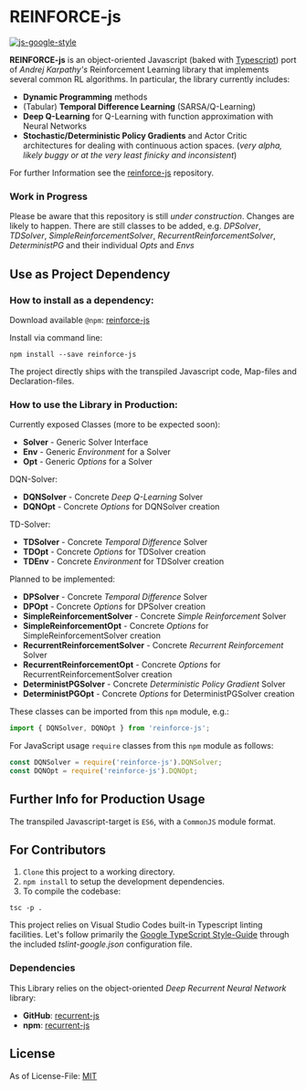 # REINFORCE-js
[![js-google-style](https://img.shields.io/badge/code%20style-google-blue.svg)](https://google.github.io/styleguide/jsguide.html)

**REINFORCE-js** is an object-oriented Javascript (baked with [Typescript](https://github.com/Microsoft/TypeScript)) port of _Andrej Karpathy's_ Reinforcement Learning library that implements several common RL algorithms.
In particular, the library currently includes:

* **Dynamic Programming** methods
* (Tabular) **Temporal Difference Learning** (SARSA/Q-Learning)
* **Deep Q-Learning** for Q-Learning with function approximation with Neural Networks
* **Stochastic/Deterministic Policy Gradients** and Actor Critic architectures for dealing with continuous action spaces. (_very alpha, likely buggy or at the very least finicky and inconsistent_)

For further Information see the [reinforce-js](https://github.com/karpathy/reinforcejs) repository.

### Work in Progress
Please be aware that this repository is still _under construction_. Changes are likely to happen.
There are still classes to be added, e.g. *DPSolver*, *TDSolver*, *SimpleReinforcementSolver*, *RecurrentReinforcementSolver*, *DeterministPG* and their individual *Opts* and *Envs*

## Use as Project Dependency

### How to install as a dependency:

Download available `@npm`: [reinforce-js](https://www.npmjs.com/package/reinforce-js)

Install via command line:

```
npm install --save reinforce-js
```

The project directly ships with the transpiled Javascript code, Map-files and Declaration-files.

### How to use the Library in Production:

Currently exposed Classes (more to be expected soon):

* **Solver** - Generic Solver Interface
* **Env** - Generic *Environment* for a Solver
* **Opt** - Generic *Options* for a Solver

DQN-Solver:
* **DQNSolver** - Concrete *Deep Q-Learning* Solver
* **DQNOpt** - Concrete *Options* for DQNSolver creation

TD-Solver:
* **TDSolver** - Concrete *Temporal Difference* Solver
* **TDOpt** - Concrete *Options* for TDSolver creation
* **TDEnv** - Concrete *Environment* for TDSolver creation

Planned to be implemented:

- **DPSolver** - Concrete *Temporal Difference* Solver
- **DPOpt** - Concrete *Options* for DPSolver creation
- **SimpleReinforcementSolver** - Concrete *Simple Reinforcement* Solver
- **SimpleReinforcementOpt** - Concrete *Options* for SimpleReinforcementSolver creation
- **RecurrentReinforcementSolver** - Concrete *Recurrent Reinforcement* Solver
- **RecurrentReinforcementOpt** - Concrete *Options* for RecurrentReinforcementSolver creation
- **DeterministPGSolver** - Concrete *Deterministic Policy Gradient* Solver
- **DeterministPGOpt** - Concrete *Options* for DeterministPGSolver creation

These classes can be imported from this `npm` module, e.g.:
```typescript
import { DQNSolver, DQNOpt } from 'reinforce-js';
```

For JavaScript usage `require` classes from this `npm` module as follows:
```javascript
const DQNSolver = require('reinforce-js').DQNSolver;
const DQNOpt = require('reinforce-js').DQNOpt;
```

## Further Info for Production Usage

The transpiled Javascript-target is `ES6`, with a `CommonJS` module format.

## For Contributors

1. `Clone` this project to a working directory.
2. `npm install` to setup the development dependencies.
3. To compile the codebase:

```
tsc -p .
```

This project relies on Visual Studio Codes built-in Typescript linting facilities. Let's follow primarily the [Google TypeScript Style-Guide](https://github.com/google/ts-style) through the included *tslint-google.json* configuration file.

### Dependencies

This Library relies on the object-oriented _Deep Recurrent Neural Network_ library:

* **GitHub**: [recurrent-js](https://github.com/mvrahden/recurrent-js)
* **npm**: [recurrent-js](https://www.npmjs.com/package/recurrent-js)

## License

As of License-File: [MIT](LICENSE)
